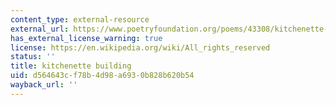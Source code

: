 ```yaml
---
content_type: external-resource
external_url: https://www.poetryfoundation.org/poems/43308/kitchenette-building
has_external_license_warning: true
license: https://en.wikipedia.org/wiki/All_rights_reserved
status: ''
title: kitchenette building
uid: d564643c-f78b-4d98-a693-0b828b620b54
wayback_url: ''
---
```

